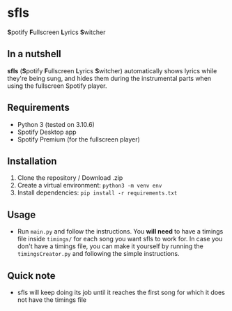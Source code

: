 # sfls
**S**potify **F**ullscreen **L**yrics **S**witcher

## In a nutshell

**sfls** (**S**potify **F**ullscreen **L**yrics **S**witcher) automatically shows lyrics while they're being sung, and hides them during the instrumental parts when using the fullscreen Spotify player.

## Requirements

- Python 3 (tested on 3.10.6)
- Spotify Desktop app
- Spotify Premium (for the fullscreen player)

## Installation

1. Clone the repository / Download .zip
2. Create a virtual environment: `python3 -m venv env`
3. Install dependencies: `pip install -r requirements.txt`

## Usage

- Run `main.py` and follow the instructions.
You **will need** to have a timings file inside `timings/` for each song you want sfls to work for.
In case you don't have a timings file, you can make it yourself by running the `timingsCreator.py` and following the simple instructions.

## Quick note

- sfls will keep doing its job until it reaches the first song for which it does not have the timings file